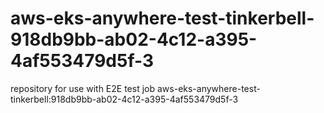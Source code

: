# aws-eks-anywhere-test-tinkerbell-918db9bb-ab02-4c12-a395-4af553479d5f-3
repository for use with E2E test job aws-eks-anywhere-test-tinkerbell:918db9bb-ab02-4c12-a395-4af553479d5f-3
